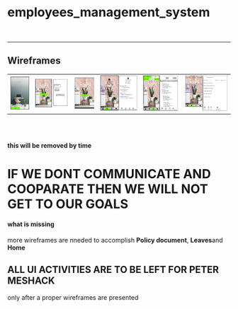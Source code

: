 # employees_management_system


<br><hr>

## Wireframes

<table>
    <tr>
        <td>
            <img alt="Splashscreen 1" src="docs/wireframes/splashscreen.png">
        </td>
        <td>
            <img alt="Login 2" src="docs/wireframes/login.png">
        </td>
		<td>
            <img alt="Signup 3" src="docs/wireframes/signup.png">
        </td>
        <td>		    
            <img alt="Home 4" src="docs/wireframes/main_home.png">
        </td>
		<td>		    
            <img alt="Leaves 5" src="docs/wireframes/leaves.png">
        </td>
		<td>		    
            <img alt="Policy document 6" src="docs/wireframes/policydocument.png">
        </td>
    </tr>
</table>

<br></br>
<p><b>this will be removed by time</b></p>
<h1>IF WE DONT COMMUNICATE AND COOPARATE THEN WE WILL NOT GET TO OUR GOALS</h1>
<h4>what is missing</h4>
<p>more wireframes are nneded to accomplish <b>Policy document</b>, <b>Leaves</b>and  <b>Home</b></p>

<h2>ALL UI ACTIVITIES ARE TO BE LEFT FOR PETER MESHACK</h2>
<p>only after a proper wireframes are presented</p>